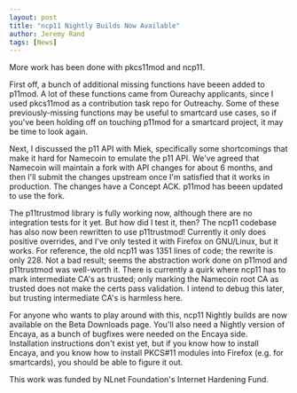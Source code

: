 ```yaml
---
layout: post
title: "ncp11 Nightly Builds Now Available"
author: Jeremy Rand
tags: [News]
---
```


More work has been done with pkcs11mod and ncp11.

First off, a bunch of additional missing functions have beeen added to p11mod.  A lot of these functions came from Oureachy applicants, since I used pkcs11mod as a contribution task repo for Outreachy.  Some of these previously-missing functions may be useful to smartcard use cases, so if you've been holding off on touching p11mod for a smartcard project, it may be time to look again.

Next, I discussed the p11 API with Miek, specifically some shortcomings that make it hard for Namecoin to emulate the p11 API.  We've agreed that Namecoin will maintain a fork with API changes for about 6 months, and then I'll submit the changes upstream once I'm satisfied that it works in production.  The changes have a Concept ACK.  p11mod has beeen updated to use the fork.

The p11trustmod library is fully working now, although there are no integration tests for it yet.  But how did I test it, then?  The ncp11 codebase has also now been rewritten to use p11trustmod!  Currently it only does positive overrides, and I've only tested it with Firefox on GNU/Linux, but it works.  For reference, the old ncp11 was 1351 lines of code; the rewrite is only 228.  Not a bad result; seems the abstraction work done on p11mod and p11trustmod was well-worth it.  There is currently a quirk where ncp11 has to mark intermediate CA's as trusted; only marking the Namecoin root CA as trusted does not make the certs pass validation.  I intend to debug this later, but trusting intermediate CA's is harmless here.

For anyone who wants to play around with this, ncp11 Nightly builds are now available on the Beta Downloads page.  You'll also need a Nightly version of Encaya, as a bunch of bugfixes were needed on the Encaya side.  Installation instructions don't exist yet, but if you know how to install Encaya, and you know how to install PKCS#11 modules into Firefox (e.g. for smartcards), you should be able to figure it out.

This work was funded by NLnet Foundation's Internet Hardening Fund.
